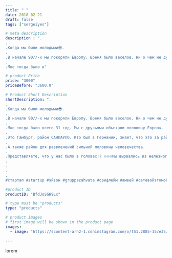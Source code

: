 ```yaml
---
title: " "
date: 2018-02-21
draft: false
tags: ["sergeiyes"]

# meta description
description : ".
.
.Когда мы были молодыми😎.
.
.В начале 90//-х мы покоряли Европу. Время было веселое. Ни о чем не думали, перед нами открылись все двери.
.
.Мне тогда было в"

# product Price
price: "3000"
priceBefore: "3600.0"

# Product Short Description
shortDescription: ".
.
.Когда мы были молодыми😎.
.
.В начале 90//-х мы покоряли Европу. Время было веселое. Ни о чем не думали, перед нами открылись все двери.
.
.Мне тогда было всего 31 год. Мы с друзьями объехали половину Европы. .
.
.Это Гамбург, район САНПАУЛО. Кто был в Германии, знает, что это за район. В нем расположены офисы крупнейших компаний.
.
.А также район для развлечений сильной половины человечества.
.
.Представляете, что у нас было в головах!? 🔥🔥🔥Мы вырвались из железного занавеса. Все было в диковину.👍😎😂.
.
.
.
.
#стартап #startup #эйвон #gruppazahvata #орифлейм #амвей #сетевойэтомоё #сетевой #миллионер #бизнесбезвложений #млм #легкиеденьги #сетевойэтомодно #автобонус #сетевоймаркетинг #стильжизни #типичныесетевики #пятигорск #КРЫМ #Севастополь #бизнес #churslabs #sergeystar #GZ2412"

#product ID
productID: "BfdJoSGH9Lx"

# type must be "products"
type: "products"

# product Images
# first image will be shown in the product page
images:
  - image: "https://scontent-arn2-1.cdninstagram.com/v/t51.2885-15/e35/27879653_174792709971302_790141040341286912_n.jpg?se=7&tp=1&_nc_ht=scontent-arn2-1.cdninstagram.com&_nc_cat=102&_nc_ohc=-znpUcD5AI0AX9E71kA&ccb=7-4&oh=992e9d6a307782b2f50d712153bbe69e&oe=60835352&_nc_sid=86f79a&ig_cache_key=MTcxOTU3Mjk4MzM1MzE2ODYyNQ%3D%3D.2-ccb7-4"

---
```

lorem
